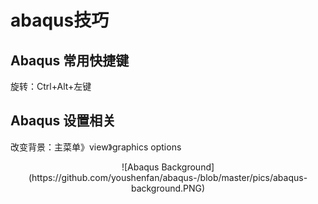 # abaqus技巧

## Abaqus 常用快捷键
旋转：Ctrl+Alt+左键

## Abaqus 设置相关
改变背景：主菜单》view》graphics options
<div style="text-align: center">
![Abaqus Background](https://github.com/youshenfan/abaqus-/blob/master/pics/abaqus-background.PNG)
<div>
